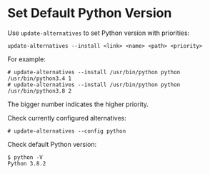 # Set Default Python Version

Use `update-alternatives` to set Python version with priorities:

```
update-alternatives --install <link> <name> <path> <priority>
```

For example:

```console
# update-alternatives --install /usr/bin/python python /usr/bin/python3.4 1
# update-alternatives --install /usr/bin/python python /usr/bin/python3.8 2
```

The bigger number indicates the higher priority.

Check currently configured alternatives:

```console
# update-alternatives --config python
```

Check default Python version:

```console
$ python -V
Python 3.8.2
```
